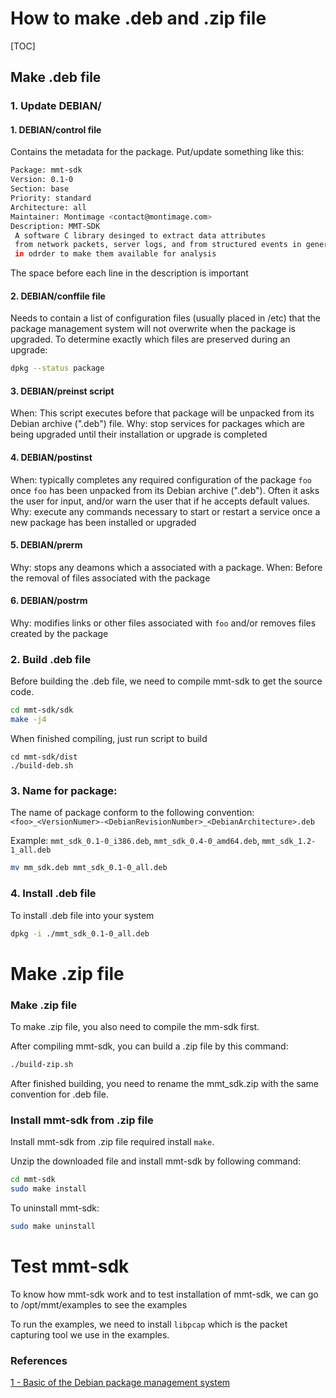 
# **How to make .deb and .zip file**

[TOC]

## Make .deb file

### 1. Update DEBIAN/

#### 1. DEBIAN/control file

Contains the metadata for the package. Put/update something like this:

```sh
Package: mmt-sdk
Version: 0.1-0
Section: base
Priority: standard
Architecture: all
Maintainer: Montimage <contact@montimage.com>
Description: MMT-SDK
 A software C library desinged to extract data attributes 
 from network packets, server logs, and from structured events in general, 
 in odrder to make them available for analysis
```

The space before each line in the description is important

#### 2. DEBIAN/conffile file

Needs to contain a list of configuration files (usually placed in /etc) that the package management system will not overwrite when the package is upgraded.
To determine exactly which files are preserved during an upgrade:
```sh
dpkg --status package
```

#### 3. DEBIAN/preinst script

When: This script executes before that package will be unpacked from its Debian archive (".deb") file.
Why: stop services for packages which are being upgraded until their installation or upgrade is completed

#### 4. DEBIAN/postinst

When: typically completes any required configuration of the package `foo` once `foo` has been unpacked from its Debian archive (".deb"). Often it asks the user for input, and/or warn the user that if he accepts default values.
Why: execute any commands necessary to start or restart a service once a new package has been installed or upgraded

#### 5. DEBIAN/prerm

Why: stops any deamons which a associated with a package.
When: Before the removal of files associated with the package

#### 6. DEBIAN/postrm

Why: modifies links or other files associated with `foo` and/or removes files created by the package

### 2. Build .deb file

Before building the .deb file, we need to compile mmt-sdk to get the source code.

```sh
cd mmt-sdk/sdk
make -j4
```

When finished compiling, just run script to build
```
cd mmt-sdk/dist
./build-deb.sh

```

### 3. Name for package:

The name of package conform to the following convention: `<foo>_<VersionNumer>-<DebianRevisionNumber>_<DebianArchitecture>.deb`

Example: `mmt_sdk_0.1-0_i386.deb`, `mmt_sdk_0.4-0_amd64.deb`, `mmt_sdk_1.2-1_all.deb`

```sh
mv mm_sdk.deb mmt_sdk_0.1-0_all.deb

```
### 4. Install .deb file

To install .deb file into your system
```sh
dpkg -i ./mmt_sdk_0.1-0_all.deb
```

# Make .zip file

### Make .zip file

To make .zip file, you also need to compile the mm-sdk first.

After compiling mmt-sdk, you can build a .zip file by this command:

```sh
./build-zip.sh
```

After finished building, you need to rename the mmt\_sdk.zip with the same convention for .deb file.

### Install mmt-sdk from .zip file

Install mmt-sdk from .zip file required install `make`.

Unzip the downloaded file and install mmt-sdk by following command:

```sh
cd mmt-sdk
sudo make install
```

To uninstall mmt-sdk:

```sh
sudo make uninstall
```

# Test mmt-sdk

To know how mmt-sdk work and to test installation of mmt-sdk, we can go to /opt/mmt/examples to see the examples

To run the examples, we need to install `libpcap` which is the packet capturing tool we use in the examples.


### References

[1 - Basic of the Debian package management system](https://www.debian.org/doc/manuals/debian-faq/ch-pkg_basics.en.html)


